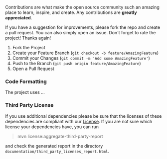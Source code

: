 Contributions are what make the open source community such an amazing place to learn, inspire, and create. Any contributions are **greatly appreciated**.

If you have a suggestion for improvements, please fork the repo and create a pull request. You can also simply open an issue.
Don't forget to rate the project! Thanks again!

1.  Fork the Project
2.  Create your Feature Branch (`git checkout -b feature/AmazingFeature`)
3.  Commit your Changes (`git commit -m 'Add some AmazingFeature'`)
4.  Push to the Branch (`git push origin feature/AmazingFeature`)
5.  Open a Pull Request


### Code Formatting

The project uses ...


### Third Party License

If you use additional dependencies please be sure that the licenses of these dependencies are compliant with our [License](#license).
If you are not sure which license your dependencies have, you can run

> mvn license:aggregate-third-party-report

and check the generated report in the directory `documentation/third_party_licenses_report.html`.
